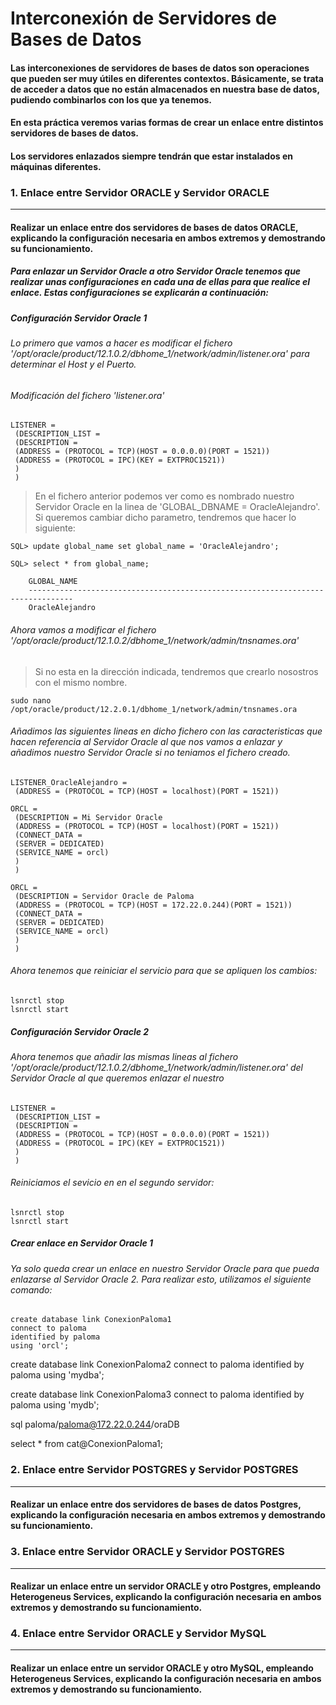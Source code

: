 # Interconexión de Servidores de Bases de Datos

#### Las interconexiones de servidores de bases de datos son operaciones que pueden ser muy útiles en diferentes contextos. Básicamente, se trata de acceder a datos que no están almacenados en nuestra base de datos, pudiendo combinarlos con los que ya tenemos.

#### En esta práctica veremos varias formas de crear un enlace entre distintos servidores de bases de datos.

#### Los servidores enlazados siempre tendrán que estar instalados en máquinas diferentes.

### 1. Enlace entre Servidor ORACLE y Servidor ORACLE
-----------------------------------------------------------------
#### Realizar un enlace entre dos servidores de bases de datos ORACLE, explicando la configuración necesaria en ambos extremos y demostrando su funcionamiento.
  
##### Para enlazar un Servidor Oracle a otro Servidor Oracle tenemos que realizar unas configuraciones en cada una de ellas para que realice el enlace. Estas configuraciones se explicarán a continuación:

##### Configuración Servidor Oracle 1

###### Lo primero que vamos a hacer es modificar el fichero '/opt/oracle/product/12.1.0.2/dbhome_1/network/admin/listener.ora' para determinar el Host y el Puerto.

###### Modificación del fichero 'listener.ora' 
~~~
LISTENER =
 (DESCRIPTION_LIST =
 (DESCRIPTION =
 (ADDRESS = (PROTOCOL = TCP)(HOST = 0.0.0.0)(PORT = 1521))
 (ADDRESS = (PROTOCOL = IPC)(KEY = EXTPROC1521))
 )
 )
~~~

> En el fichero anterior podemos ver como es nombrado nuestro Servidor Oracle en la linea de 'GLOBAL_DBNAME = OracleAlejandro'. Si queremos cambiar dicho parametro, tendremos que hacer lo siguiente:

~~~
SQL> update global_name set global_name = 'OracleAlejandro';

SQL> select * from global_name;

    GLOBAL_NAME
    --------------------------------------------------------------------------------
    OracleAlejandro
~~~

###### Ahora vamos a modificar el fichero '/opt/oracle/product/12.1.0.2/dbhome_1/network/admin/tnsnames.ora'

> Si no esta en la dirección indicada, tendremos que crearlo nosostros con el mismo nombre.

~~~
sudo nano /opt/oracle/product/12.2.0.1/dbhome_1/network/admin/tnsnames.ora
~~~

###### Añadimos las siguientes lineas en dicho fichero con las caracteristicas que hacen referencia al Servidor Oracle al que nos vamos a enlazar y añadimos nuestro Servidor Oracle si no teniamos el fichero creado.

~~~
LISTENER_OracleAlejandro =
 (ADDRESS = (PROTOCOL = TCP)(HOST = localhost)(PORT = 1521))

ORCL =
 (DESCRIPTION = Mi Servidor Oracle
 (ADDRESS = (PROTOCOL = TCP)(HOST = localhost)(PORT = 1521))
 (CONNECT_DATA =
 (SERVER = DEDICATED)
 (SERVICE_NAME = orcl)
 )
 )

ORCL =
 (DESCRIPTION = Servidor Oracle de Paloma
 (ADDRESS = (PROTOCOL = TCP)(HOST = 172.22.0.244)(PORT = 1521))
 (CONNECT_DATA =
 (SERVER = DEDICATED)
 (SERVICE_NAME = orcl)
 )
 )
~~~

###### Ahora tenemos que reiniciar el servicio para que se apliquen los cambios:

~~~
lsnrctl stop
lsnrctl start
~~~

##### Configuración Servidor Oracle 2

###### Ahora tenemos que añadir las mismas lineas al fichero '/opt/oracle/product/12.1.0.2/dbhome_1/network/admin/listener.ora' del Servidor Oracle al que queremos enlazar el nuestro

~~~
LISTENER =
 (DESCRIPTION_LIST =
 (DESCRIPTION =
 (ADDRESS = (PROTOCOL = TCP)(HOST = 0.0.0.0)(PORT = 1521))
 (ADDRESS = (PROTOCOL = IPC)(KEY = EXTPROC1521))
 )
 )
~~~

###### Reiniciamos el sevicio en en el segundo servidor:

~~~
lsnrctl stop
lsnrctl start
~~~

##### Crear enlace en Servidor Oracle 1

###### Ya solo queda crear un enlace en nuestro Servidor Oracle para que pueda enlazarse al Servidor Oracle 2. Para realizar esto, utilizamos el siguiente comando:

~~~
create database link ConexionPaloma1
connect to paloma
identified by paloma
using 'orcl';
~~~

create database link ConexionPaloma2
connect to paloma
identified by paloma
using 'mydba';

create database link ConexionPaloma3
connect to paloma
identified by paloma
using 'mydb';

sql paloma/paloma@172.22.0.244/oraDB

select * from cat@ConexionPaloma1;

### 2. Enlace entre Servidor POSTGRES y Servidor POSTGRES
------------------------------------------------------------------

#### Realizar un enlace entre dos servidores de bases de datos Postgres, explicando la configuración necesaria en ambos extremos y demostrando su funcionamiento.



### 3. Enlace entre Servidor ORACLE y Servidor POSTGRES
------------------------------------------------------------------

#### Realizar un enlace entre un servidor ORACLE y otro Postgres, empleando Heterogeneus Services, explicando la configuración necesaria en ambos extremos y demostrando su funcionamiento.



### 4. Enlace entre Servidor ORACLE y Servidor MySQL
------------------------------------------------------------------

#### Realizar un enlace entre un servidor ORACLE y otro MySQL, empleando Heterogeneus Services, explicando la configuración necesaria en ambos extremos y demostrando su funcionamiento.

